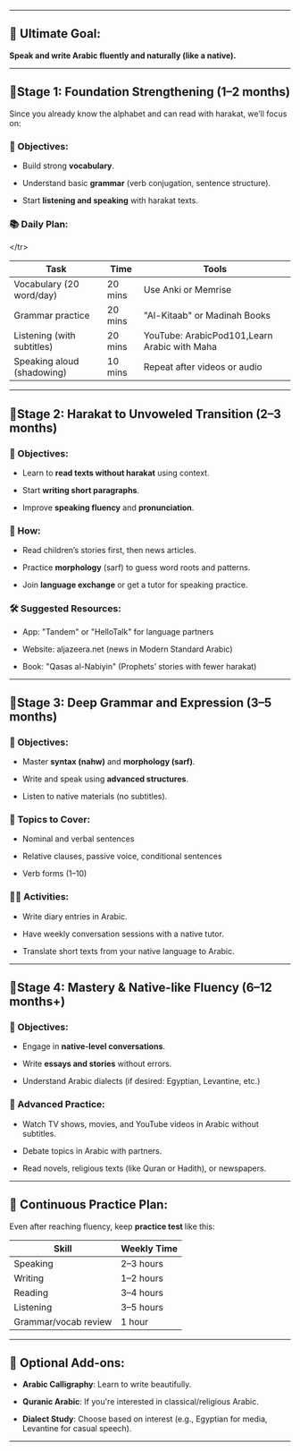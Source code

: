 <body>
    <hr data-start="325" data-end="328">
<h2 data-start="330" data-end="350">🌟 Ultimate Goal:</h2>
<p data-start="351" data-end="417"><strong data-start="351" data-end="417">Speak and write Arabic fluently and naturally (like a native).</strong></p>
<hr data-start="419" data-end="422">
<h2 data-start="424" data-end="475">📍Stage 1: Foundation Strengthening (1–2 months)</h2>
<p data-start="476" data-end="554">Since you already know the alphabet and can read with harakat, we’ll focus on:</p>
<h3 data-start="555" data-end="573">🎯 Objectives:</h3>
<ul data-start="574" data-end="733">
<li data-start="574" data-end="604">
<p data-start="576" data-end="604">Build strong <strong data-start="589" data-end="603">vocabulary</strong>.</p>
</li>
<li data-start="605" data-end="675">
<p data-start="607" data-end="675">Understand basic <strong data-start="624" data-end="635">grammar</strong> (verb conjugation, sentence structure).</p>
</li>
<li data-start="676" data-end="730">
<p data-start="678" data-end="730">Start <strong data-start="684" data-end="710">listening and speaking</strong> with harakat texts.</p>
</li>
</ul>
<h3 data-start="734" data-end="752">📚 Daily Plan:</h3>
<table data-start="2823" data-end="3003" class="w-fit min-w-(--thread-content-width)">
<thead data-start="2823" data-end="2846"><tr data-start="2823" data-end="2846"><th data-start="2823" data-end="2831" data-col-size="sm">Task</th><th data-start="2831" data-end="2846" data-col-size="sm">Time</th><th data-start="2831" data-end="2846" data-col-size="sm">Tools</th></tr></thead>
<tbody data-start="2871" data-end="3003"><tr data-start="2871" data-end="2895"><td data-start="2871" data-end="2882" data-col-size="sm">Vocabulary (20 word/day)</td><td data-start="2882" data-end="2895" data-col-size="sm">20 mins</td><td data-start="2871" data-end="2882" data-col-size="sm">Use Anki or Memrise</td></tr><tr data-start="2896" data-end="2919"><td data-start="2896" data-end="2906" data-col-size="sm">Grammar practice</td><td data-start="2906" data-end="2919" data-col-size="sm">20 mins</td><<td data-start="2906" data-end="2919" data-col-size="sm">"Al-Kitaab" or Madinah Books</td>/tr><tr data-start="2920" data-end="2943"><td data-start="2920" data-end="2930" data-col-size="sm">Listening (with subtitles)</td><td data-start="2930" data-end="2943" data-col-size="sm">20 mins</td><td data-start="2930" data-end="2943" data-col-size="sm">YouTube: ArabicPod101,Learn Arabic with Maha</td></tr><tr data-start="2944" data-end="2969"><td data-start="2944" data-end="2956" data-col-size="sm">Speaking aloud (shadowing)</td><td data-start="2956" data-end="2969" data-col-size="sm">10 mins</td><td data-start="2930" data-end="2943" data-col-size="sm">Repeat after videos or audio</td></tr></tbody></table>

<hr data-start="1087" data-end="1090">
<h2 data-start="1092" data-end="1150">📍Stage 2: Harakat to Unvoweled Transition (2–3 months)</h2>
<h3 data-start="1151" data-end="1169">🎯 Objectives:</h3>
<ul data-start="1170" data-end="1318">
<li data-start="1170" data-end="1226">
<p data-start="1172" data-end="1226">Learn to <strong data-start="1181" data-end="1211">read texts without harakat</strong> using context.</p>
</li>
<li data-start="1227" data-end="1264">
<p data-start="1229" data-end="1264">Start <strong data-start="1235" data-end="1263">writing short paragraphs</strong>.</p>
</li>
<li data-start="1265" data-end="1318">
<p data-start="1267" data-end="1318">Improve <strong data-start="1275" data-end="1295">speaking fluency</strong> and <strong data-start="1300" data-end="1317">pronunciation</strong>.</p>
</li>
</ul>
<h3 data-start="1320" data-end="1331">🔧 How:</h3>
<ul data-start="1332" data-end="1518">
<li data-start="1332" data-end="1384">
<p data-start="1334" data-end="1384">Read children’s stories first, then news articles.</p>
</li>
<li data-start="1385" data-end="1451">
<p data-start="1387" data-end="1451">Practice <strong data-start="1396" data-end="1410">morphology</strong> (sarf) to guess word roots and patterns.</p>
</li>
<li data-start="1452" data-end="1518">
<p data-start="1454" data-end="1518">Join <strong data-start="1459" data-end="1480">language exchange</strong> or get a tutor for speaking practice.</p>
</li>
</ul>
<h3 data-start="1520" data-end="1548">🛠️ Suggested Resources:</h3>
<ul data-start="1549" data-end="1725">
<li data-start="1549" data-end="1601">
<p data-start="1551" data-end="1601">App: "Tandem" or "HelloTalk" for language partners</p>
</li>
<li data-start="1602" data-end="1659">
<p data-start="1604" data-end="1659">Website: aljazeera.net (news in Modern Standard Arabic)</p>
</li>
<li data-start="1660" data-end="1725">
<p data-start="1662" data-end="1725">Book: "Qasas al-Nabiyin" (Prophets’ stories with fewer harakat)</p>
</li>
</ul>
<hr data-start="1727" data-end="1730">
<h2 data-start="1732" data-end="1786">📍Stage 3: Deep Grammar and Expression (3–5 months)</h2>
<h3 data-start="1787" data-end="1805">🎯 Objectives:</h3>
<ul data-start="1806" data-end="1953">
<li data-start="1806" data-end="1859">
<p data-start="1808" data-end="1859">Master <strong data-start="1815" data-end="1832">syntax (nahw)</strong> and <strong data-start="1837" data-end="1858">morphology (sarf)</strong>.</p>
</li>
<li data-start="1860" data-end="1908">
<p data-start="1862" data-end="1908">Write and speak using <strong data-start="1884" data-end="1907">advanced structures</strong>.</p>
</li>
<li data-start="1909" data-end="1953">
<p data-start="1911" data-end="1953">Listen to native materials (no subtitles).</p>
</li>
</ul>
<h3 data-start="1955" data-end="1978">🧠 Topics to Cover:</h3>
<ul data-start="1979" data-end="2086">
<li data-start="1979" data-end="2009">
<p data-start="1981" data-end="2009">Nominal and verbal sentences</p>
</li>
<li data-start="2010" data-end="2066">
<p data-start="2012" data-end="2066">Relative clauses, passive voice, conditional sentences</p>
</li>
<li data-start="2067" data-end="2086">
<p data-start="2069" data-end="2086">Verb forms (1–10)</p>
</li>
</ul>
<h3 data-start="2088" data-end="2109">🧑‍🏫 Activities:</h3>
<ul data-start="2110" data-end="2260">
<li data-start="2110" data-end="2142">
<p data-start="2112" data-end="2142">Write diary entries in Arabic.</p>
</li>
<li data-start="2143" data-end="2199">
<p data-start="2145" data-end="2199">Have weekly conversation sessions with a native tutor.</p>
</li>
<li data-start="2200" data-end="2260">
<p data-start="2202" data-end="2260">Translate short texts from your native language to Arabic.</p>
</li>
</ul>
<hr data-start="2262" data-end="2265">
<h2 data-start="2267" data-end="2325">📍Stage 4: Mastery &amp; Native-like Fluency (6–12 months+)</h2>
<h3 data-start="2326" data-end="2344">🎯 Objectives:</h3>
<ul data-start="2345" data-end="2504">
<li data-start="2345" data-end="2388">
<p data-start="2347" data-end="2388">Engage in <strong data-start="2357" data-end="2387">native-level conversations</strong>.</p>
</li>
<li data-start="2389" data-end="2435">
<p data-start="2391" data-end="2435">Write <strong data-start="2397" data-end="2419">essays and stories</strong> without errors.</p>
</li>
<li data-start="2436" data-end="2504">
<p data-start="2438" data-end="2504">Understand Arabic dialects (if desired: Egyptian, Levantine, etc.)</p>
</li>
</ul>
<h3 data-start="2506" data-end="2531">🧩 Advanced Practice:</h3>
<ul data-start="2532" data-end="2716">
<li data-start="2532" data-end="2605">
<p data-start="2534" data-end="2605">Watch TV shows, movies, and YouTube videos in Arabic without subtitles.</p>
</li>
<li data-start="2606" data-end="2646">
<p data-start="2608" data-end="2646">Debate topics in Arabic with partners.</p>
</li>
<li data-start="2647" data-end="2716">
<p data-start="2649" data-end="2716">Read novels, religious texts (like Quran or Hadith), or newspapers.</p>
</li>
</ul>
<hr data-start="2718" data-end="2721">
<h2 data-start="2723" data-end="2754">🌱 Continuous Practice Plan:</h2>
<p data-start="2755" data-end="2821">Even after reaching fluency, keep <strong data-start="2791" data-end="2810">practice test </strong> like this:</p>
<table data-start="2823" data-end="3003" class="w-fit min-w-(--thread-content-width)"><thead data-start="2823" data-end="2846"><tr data-start="2823" data-end="2846"><th data-start="2823" data-end="2831" data-col-size="sm">Skill</th><th data-start="2831" data-end="2846" data-col-size="sm">Weekly Time</th></tr></thead><tbody data-start="2871" data-end="3003"><tr data-start="2871" data-end="2895"><td data-start="2871" data-end="2882" data-col-size="sm">Speaking</td><td data-start="2882" data-end="2895" data-col-size="sm">2–3 hours</td></tr><tr data-start="2896" data-end="2919"><td data-start="2896" data-end="2906" data-col-size="sm">Writing</td><td data-start="2906" data-end="2919" data-col-size="sm">1–2 hours</td></tr><tr data-start="2920" data-end="2943"><td data-start="2920" data-end="2930" data-col-size="sm">Reading</td><td data-start="2930" data-end="2943" data-col-size="sm">3–4 hours</td></tr><tr data-start="2944" data-end="2969"><td data-start="2944" data-end="2956" data-col-size="sm">Listening</td><td data-start="2956" data-end="2969" data-col-size="sm">3–5 hours</td></tr><tr data-start="2970" data-end="3003"><td data-start="2970" data-end="2993" data-col-size="sm">Grammar/vocab review</td><td data-start="2993" data-end="3003" data-col-size="sm">1 hour</td></tr></tbody></table>

<hr data-start="3005" data-end="3008">
<h2 data-start="3010" data-end="3033">🎯 Optional Add-ons:</h2>
<ul data-start="3034" data-end="3264">
<li data-start="3034" data-end="3087">
<p data-start="3036" data-end="3087"><strong data-start="3036" data-end="3058">Arabic Calligraphy</strong>: Learn to write beautifully.</p>
</li>
<li data-start="3088" data-end="3161">
<p data-start="3090" data-end="3161"><strong data-start="3090" data-end="3108">Quranic Arabic</strong>: If you're interested in classical/religious Arabic.</p>
</li>
<li data-start="3162" data-end="3264">
<p data-start="3164" data-end="3264"><strong data-start="3164" data-end="3181">Dialect Study</strong>: Choose based on interest (e.g., Egyptian for media, Levantine for casual speech).</p>
</li>
</ul>
<hr data-start="3266" data-end="3269">
</body>
